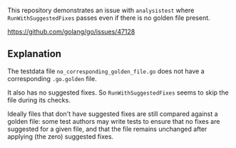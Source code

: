 This repository demonstrates an issue with `analysistest` where `RunWithSuggestedFixes`
passes even if there is no golden file present.

https://github.com/golang/go/issues/47128

## Explanation

The testdata file `no_corresponding_golden_file.go` does not have a corresponding
`.go.golden` file.

It also has no suggested fixes. So `RunWithSuggestedFixes`
seems to skip the file during its checks.

Ideally files that don't have suggested fixes are still compared
against a golden file: some test authors may write tests to ensure
that no fixes are suggested for a given file, and that the file remains
unchanged after applying (the zero) suggested fixes.
